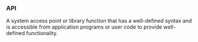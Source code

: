 ### API

A system access point or library function that has a well-defined syntax and is accessible from application programs or user code to provide well-defined functionality.